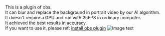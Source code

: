 This is a plugin of obs.   
It can blur and replace the background in portrait video by our AI algorithm.   
It doesn't require a GPU and run with 25FPS in ordinary computer.   
It achieved the best results in accuracy.   
If you want to use it, please ref: [install obs plugin](https://github.com/aisegmentcn/aisegment_obs_plugin/blob/main/install_obs_plugin.md)
![Image text](https://github.com/aisegmentcn/aisegment_obs_plugin/blob/main/obs.jpg)  


